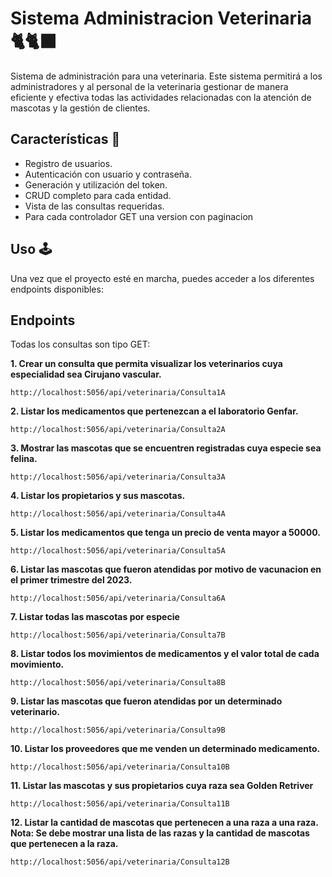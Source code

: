 
# Sistema Administracion Veterinaria 🐈🐈‍⬛
Sistema de administración para una veterinaria. Este sistema permitirá a los administradores y al personal de la veterinaria gestionar de manera eficiente y efectiva todas las actividades relacionadas con la atención de mascotas y la gestión de clientes.

## Características 🌟

- Registro de usuarios.
- Autenticación con usuario y contraseña.
- Generación y utilización del token.
- CRUD completo para cada entidad.
- Vista de las consultas requeridas.
- Para cada controlador GET una version con paginacion

## Uso 🕹

Una vez que el proyecto esté en marcha, puedes acceder a los diferentes endpoints disponibles:
## Endpoints

Todas los consultas son tipo GET:

**1. Crear un consulta que permita visualizar los veterinarios cuya especialidad sea Cirujano vascular.**

    http://localhost:5056/api/veterinaria/Consulta1A

**2. Listar los medicamentos que pertenezcan a el laboratorio Genfar.**

    http://localhost:5056/api/veterinaria/Consulta2A

**3. Mostrar las mascotas que se encuentren registradas cuya especie sea felina.**

    http://localhost:5056/api/veterinaria/Consulta3A

**4. Listar los propietarios y sus mascotas.**

    http://localhost:5056/api/veterinaria/Consulta4A

**5. Listar los medicamentos que tenga un precio de venta mayor a 50000.**

    http://localhost:5056/api/veterinaria/Consulta5A

**6. Listar las mascotas que fueron atendidas por motivo de vacunacion en el primer trimestre del 2023.**

    http://localhost:5056/api/veterinaria/Consulta6A

**7. Listar todas las mascotas por especie**

    http://localhost:5056/api/veterinaria/Consulta7B

**8. Listar todos los movimientos de medicamentos y el valor total de cada movimiento.**

    http://localhost:5056/api/veterinaria/Consulta8B

**9. Listar las mascotas que fueron atendidas por un determinado veterinario.**

    http://localhost:5056/api/veterinaria/Consulta9B

**10. Listar los proveedores que me venden un determinado medicamento.**

    http://localhost:5056/api/veterinaria/Consulta10B

**11. Listar las mascotas y sus propietarios cuya raza sea Golden Retriver**

    http://localhost:5056/api/veterinaria/Consulta11B

**12. Listar la cantidad de mascotas que pertenecen a una raza a una raza. Nota: Se debe mostrar una lista de las razas y la cantidad de mascotas que pertenecen a la raza.**

    http://localhost:5056/api/veterinaria/Consulta12B

